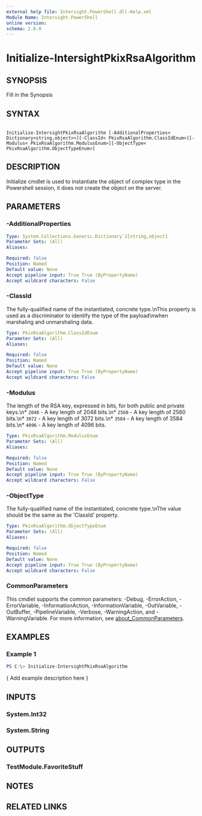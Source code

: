 ```yaml
---
external help file: Intersight.PowerShell.dll-Help.xml
Module Name: Intersight.PowerShell
online version:
schema: 2.0.0
---
```


# Initialize-IntersightPkixRsaAlgorithm

## SYNOPSIS
Fill in the Synopsis

## SYNTAX

```

Initialize-IntersightPkixRsaAlgorithm [-AdditionalProperties< Dictionary<string,object>>][-ClassId< PkixRsaAlgorithm.ClassIdEnum>][-Modulus< PkixRsaAlgorithm.ModulusEnum>][-ObjectType< PkixRsaAlgorithm.ObjectTypeEnum>]

```

## DESCRIPTION

Initialize cmdlet is used to instantiate the object of complex type in the Powershell session, it does not create the object on the server.

## PARAMETERS

### -AdditionalProperties


```yaml
Type: System.Collections.Generic.Dictionary`2[string,object]
Parameter Sets: (All)
Aliases:

Required: false
Position: Named
Default value: None
Accept pipeline input: True True (ByPropertyName)
Accept wildcard characters: False
```

### -ClassId
The fully-qualified name of the instantiated, concrete type.\nThis property is used as a discriminator to identify the type of the payload\nwhen marshaling and unmarshaling data.

```yaml
Type: PkixRsaAlgorithm.ClassIdEnum
Parameter Sets: (All)
Aliases:

Required: false
Position: Named
Default value: None
Accept pipeline input: True True (ByPropertyName)
Accept wildcard characters: False
```

### -Modulus
The length of the RSA key, expressed in bits, for both public and private keys.\n* `2048` - A key length of 2048 bits.\n* `2560` - A key length of 2560 bits.\n* `3072` - A key length of 3072 bits.\n* `3584` - A key length of 3584 bits.\n* `4096` - A key length of 4096 bits.

```yaml
Type: PkixRsaAlgorithm.ModulusEnum
Parameter Sets: (All)
Aliases:

Required: false
Position: Named
Default value: None
Accept pipeline input: True True (ByPropertyName)
Accept wildcard characters: False
```

### -ObjectType
The fully-qualified name of the instantiated, concrete type.\nThe value should be the same as the &apos;ClassId&apos; property.

```yaml
Type: PkixRsaAlgorithm.ObjectTypeEnum
Parameter Sets: (All)
Aliases:

Required: false
Position: Named
Default value: None
Accept pipeline input: True True (ByPropertyName)
Accept wildcard characters: False
```


### CommonParameters
This cmdlet supports the common parameters: -Debug, -ErrorAction, -ErrorVariable, -InformationAction, -InformationVariable, -OutVariable, -OutBuffer, -PipelineVariable, -Verbose, -WarningAction, and -WarningVariable. For more information, see [about_CommonParameters](http://go.microsoft.com/fwlink/?LinkID=113216).

## EXAMPLES

### Example 1
```powershell
PS C:\> Initialize-IntersightPkixRsaAlgorithm
```

{ Add example description here }

## INPUTS

### System.Int32

### System.String

## OUTPUTS

### TestModule.FavoriteStuff

## NOTES

## RELATED LINKS
